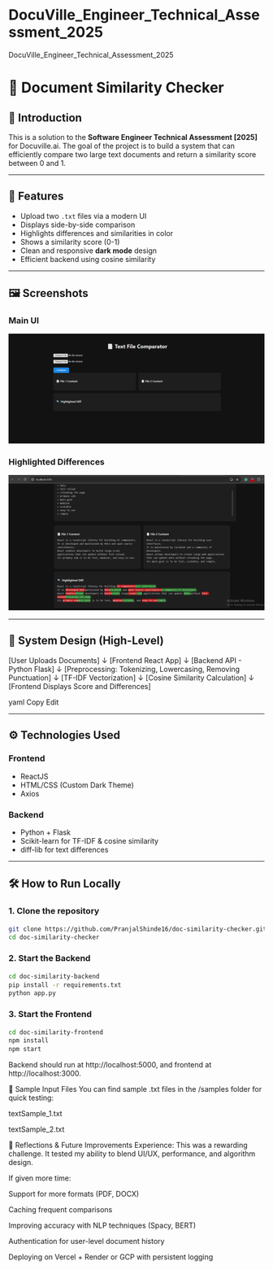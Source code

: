 # DocuVille_Engineer_Technical_Assessment_2025
DocuVille_Engineer_Technical_Assessment_2025

# 🧠 Document Similarity Checker

## 👋 Introduction
This is a solution to the **Software Engineer Technical Assessment [2025]** for Docuville.ai. The goal of the project is to build a system that can efficiently compare two large text documents and return a similarity score between 0 and 1.

---

## 🚀 Features

- Upload two `.txt` files via a modern UI
- Displays side-by-side comparison
- Highlights differences and similarities in color
- Shows a similarity score (0-1)
- Clean and responsive **dark mode** design
- Efficient backend using cosine similarity

---

## 🖼️ Screenshots

### Main UI
![Main UI](./screenshots/main-ui.png)

### Highlighted Differences
![Differences](./screenshots/differences-highlighted.png)

---

## 🧩 System Design (High-Level)

[User Uploads Documents] ↓ [Frontend React App] ↓ [Backend API - Python Flask] ↓ [Preprocessing: Tokenizing, Lowercasing, Removing Punctuation] ↓ [TF-IDF Vectorization] ↓ [Cosine Similarity Calculation] ↓ [Frontend Displays Score and Differences]

yaml
Copy
Edit

---

## ⚙️ Technologies Used

### Frontend
- ReactJS
- HTML/CSS (Custom Dark Theme)
- Axios

### Backend
- Python + Flask
- Scikit-learn for TF-IDF & cosine similarity
- diff-lib for text differences

---

## 🛠️ How to Run Locally

### 1. Clone the repository
```bash
git clone https://github.com/PranjalShinde16/doc-similarity-checker.git
cd doc-similarity-checker
```
### 2. Start the Backend
```bash
cd doc-similarity-backend
pip install -r requirements.txt
python app.py
```
### 3. Start the Frontend
```bash
cd doc-similarity-frontend
npm install
npm start
```
Backend should run at http://localhost:5000, and frontend at http://localhost:3000.


🧪 Sample Input Files
You can find sample .txt files in the /samples folder for quick testing:

textSample_1.txt

textSample_2.txt

🧠 Reflections & Future Improvements
Experience:
This was a rewarding challenge. It tested my ability to blend UI/UX, performance, and algorithm design.

If given more time:

Support for more formats (PDF, DOCX)

Caching frequent comparisons

Improving accuracy with NLP techniques (Spacy, BERT)

Authentication for user-level document history

Deploying on Vercel + Render or GCP with persistent logging

